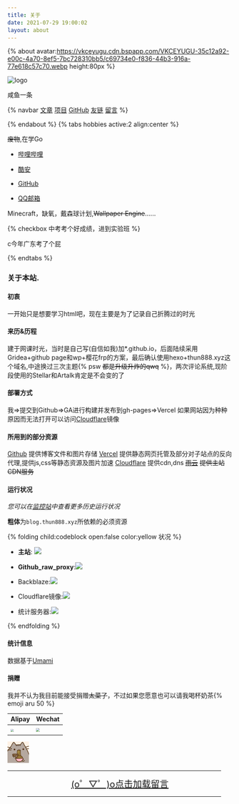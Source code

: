 ```yaml
---
title: 关于
date: 2021-07-29 19:00:02
layout: about
---
```


{% about avatar:https://vkceyugu.cdn.bspapp.com/VKCEYUGU-35c12a92-e00c-4a70-8ef5-7bc728310bb5/c69734e0-f836-44b3-916a-77e618c57c70.webp height:80px %}

<img height="42px" alt="logo" src="https://vkceyugu.cdn.bspapp.com/VKCEYUGU-35c12a92-e00c-4a70-8ef5-7bc728310bb5/b4b1c874-e3bf-42da-94cd-1968d4dfa5bc.svg">

咸鱼一条

{% navbar [文章](/) [项目](/wiki/) [GitHub](https://github.com/thun888/) [友链](/friends/) [留言](/say/) %}

{% endabout %}
{% tabs hobbies active:2 align:center %}

<!-- tab 技能 -->

~~废物~~,在学Go

<!-- tab 联系方式 -->

- [哔哩哔哩](https://space.bilibili.com/451090261)

- [酷安](https://www.coolapk.com/u/2399850)

- [GitHub](https://www.github.com/thun888)

- [QQ邮箱](mailto:thun888@qq.com)

<!-- tab 游戏 -->

Minecraft，缺氧，戴森球计划,~~Wallpaper Engine~~......

<!-- tab Todo -->
{% checkbox 中考考个好成绩，进到实验班 %}

c今年广东考了个屁

 {% endtabs %}

### 关于本站.

#### 初衷

一开始只是想要学习html吧，现在主要是为了记录自己折腾过的时光

#### 来历&历程

建于网课时光，当时是自己写(自信如我)加\*.github.io，后面陆续采用Gridea+github page和wp+樱花frp的方案，最后确认使用hexo+thun888.xyz这个域名,中途换过三次主题{% psw <del>都是升级升炸的qwq</del> %}，两次评论系统,现阶段使用的Stellar和Artalk肯定是不会变的了

#### 部署方式

我=>提交到Github=>GA进行构建并发布到gh-pages=>Vercel
如果网站因为种种原因而无法打开可以访问[Cloudflare](https://cfblog.thun888.xyz/)镜像

#### 所用到的部分资源

[Github](https://github.com/) 提供博客文件和图片存储
[Vercel](https://vercel.com/) 提供静态网页托管及部分对子站点的反向代理,提供js,css等静态资源及图片加速
[Cloudflare](https://www.cloudflare.com/) 提供cdn,dns
[~~雨云~~](http://redirect.rainyun.cn/?ref=15366) ~~提供主站CDN服务~~

#### 运行状况

*您可以在*[*监控站*](https://status.thun888.xyz/)*中查看更多历史运行状况*

**粗体**为`blog.thun888.xyz`所依赖的必须资源

{% folding child:codeblock open:false color:yellow 状况 %}

- **主站**: <span class="tag-plugin emoji"><img style="height:1.5em" src="https://img.shields.io/website?url=https://blog.thun888.xyz"></span>

- **Github_raw_proxy**:<span class="tag-plugin emoji"><img style="height:1.5em" src="https://img.shields.io/website?url=https://raw.thun888.xyz/thun888/myblog/gh-page/img/satus.png"></span>

- Backblaze:<span class="tag-plugin emoji"><img style="height:1.5em" src="https://img.shields.io/website?url=https://asstes.thun888.xyz/file/pic-bed/2021/08/24a2870127c3be646bf6acdd80dcc83f.png"></span>

- Cloudflare镜像:<span class="tag-plugin emoji"><img style="height:1.5em" src="https://img.shields.io/website?url=https://cfblog.thun888.xyz"></span>

- 统计服务器:<span class="tag-plugin emoji"><img style="height:1.5em" src="https://img.shields.io/website?url=https://record.thun888.xyz"></span>

{% endfolding %}

#### 统计信息

数据基于[Umami](https://record.thun888.xyz/share/KlXk1pgS/Blog)

#### 捐赠

我并不认为我目前能接受捐赠~~太菜了~~，不过如果您愿意也可以请我喝杯奶茶{% emoji aru 50 %}

|Alipay|Wechat|
|-|-|
|<img src="https://vkceyugu.cdn.bspapp.com/VKCEYUGU-35c12a92-e00c-4a70-8ef5-7bc728310bb5/f8de3cd8-3c97-4c20-a8e2-c5f921a1af99.webp" style="zoom:42.5%;" />|<img src="https://vkceyugu.cdn.bspapp.com/VKCEYUGU-35c12a92-e00c-4a70-8ef5-7bc728310bb5/1388167e-adb3-4302-8a8e-f206e4601795.png" style="zoom:50%;" />|

![](/img/post/5b73a4a33f9bb3df5e1236b4021492fe.gif)

<HR width="95%" color=#987cb9 SIZE=3>
<a id="artalkup" href="javascript:load();" style="text-align: center;display:block;background-color:var(--link-hover-bg-color);font-size:20px">(o゜▽゜)o点击加载留言</a><span id="fileup" style="text-align: center;display:block;"></span>
<HR width="95%" color=#987cb9 SIZE=3>
<div id="Comments"></div>
<link href="https://cdn.bootcdn.net/ajax/libs/artalk/2.3.4/Artalk.min.css" rel="stylesheet">
<script src="https://cdn.bootcdn.net/ajax/libs/artalk/2.3.4/Artalk.js"></script>

<script>
function load(){var script=document.createElement("script");script.type="text/javascript";script.src='/js/artalkconfig.js';document.body.appendChild(script)}
</script>